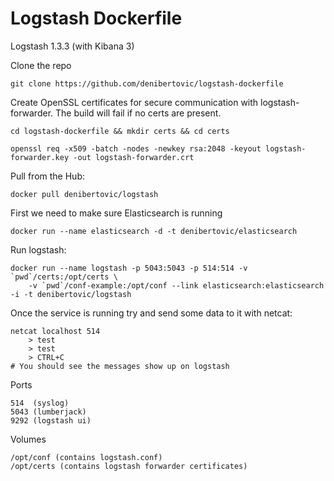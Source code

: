 # Logstash Dockerfile

Logstash 1.3.3 (with Kibana 3)


Clone the repo

    git clone https://github.com/denibertovic/logstash-dockerfile

Create OpenSSL certificates for secure communication with logstash-forwarder.
The build will fail if no certs are present.

    cd logstash-dockerfile && mkdir certs && cd certs

    openssl req -x509 -batch -nodes -newkey rsa:2048 -keyout logstash-forwarder.key -out logstash-forwarder.crt

Pull from the Hub:

    docker pull denibertovic/logstash

First we need to make sure Elasticsearch is running

    docker run --name elasticsearch -d -t denibertovic/elasticsearch

Run logstash:

    docker run --name logstash -p 5043:5043 -p 514:514 -v `pwd`/certs:/opt/certs \
        -v `pwd`/conf-example:/opt/conf --link elasticsearch:elasticsearch -i -t denibertovic/logstash

Once the service is running try and send some data to it with netcat:

    netcat localhost 514
        > test
        > test
        > CTRL+C
    # You should see the messages show up on logstash

Ports

    514  (syslog)
    5043 (lumberjack)
    9292 (logstash ui)

Volumes

    /opt/conf (contains logstash.conf)
    /opt/certs (contains logstash forwarder certificates)


